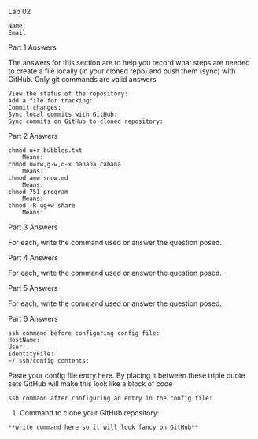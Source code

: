 Lab 02

    Name:
    Email

Part 1 Answers

The answers for this section are to help you record what steps
are needed to create a file locally (in your cloned repo)
and push them (sync) with GitHub. Only git commands are valid answers

    View the status of the repository:
    Add a file for tracking:
    Commit changes:
    Sync local commits with GitHub:
    Sync commits on GitHub to cloned repository:

Part 2 Answers

    chmod u+r bubbles.txt
        Means:
    chmod u=rw,g-w,o-x banana.cabana
        Means:
    chmod a=w snow.md
        Means:
    chmod 751 program
        Means:
    chmod -R ug+w share
        Means:

Part 3 Answers

For each, write the command used or answer the question posed.

Part 4 Answers

For each, write the command used or answer the question posed.

Part 5 Answers

For each, write the command used or answer the question posed.

Part 6 Answers

    ssh command before configuring config file:
    HostName:
    User:
    IdentityFile:
    ~/.ssh/config contents:

Paste your config file entry here.  By placing it between these 
triple quote sets GitHub will make this look like a block of code

    ssh command after configuring an entry in the config file:


1. Command to clone your GitHub repository:

```
**write command here so it will look fancy on GitHub**
```
